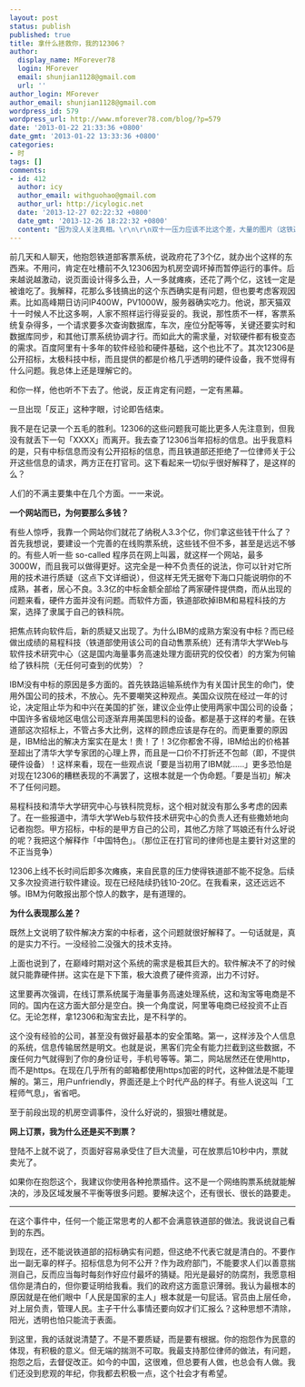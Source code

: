 ```yaml
---
layout: post
status: publish
published: true
title: 拿什么拯救你，我的12306？
author:
  display_name: MForever78
  login: MForever
  email: shunjian1128@gmail.com
  url: ''
author_login: MForever
author_email: shunjian1128@gmail.com
wordpress_id: 579
wordpress_url: http://www.mforever78.com/blog/?p=579
date: '2013-01-22 21:33:36 +0800'
date_gmt: '2013-01-22 13:33:36 +0800'
categories:
- 时
tags: []
comments:
- id: 412
  author: icy
  author_email: withguohao@gmail.com
  author_url: http://icylogic.net
  date: '2013-12-27 02:22:32 +0800'
  date_gmt: '2013-12-26 18:22:32 +0800'
  content: "因为没人关注真相。\r\n\r\n双十一压力应该不比这个差，大量的图片（这铁道部根本没有），复杂的订单和商品（铁道部就一种商品），商家快递买家三方系统，还有支付宝这个中轴。。。能解决实在是阿里技术太牛，人太多，钱也太多。\r\n\r\n铁道部这个确实需要有临时服务器之类的解决方案，峰值和平均值差太多，买够的话没那么多钱，具体技术应该外包，三亿肯定不止就是了。"
---
```


<p>前几天和人聊天，他抱怨铁道部客票系统，说政府花了3个亿，就办出个这样的东西来。不用问，肯定在吐槽前不久12306因为机房空调坏掉而暂停运行的事件。后来越说越激动，说页面设计得多么丑，人一多就瘫痪，还花了两个亿，这钱一定是被谁吃了。我解释，花那么多钱搞出的这个东西确实是有问题，但也要考虑客观因素。比如高峰期日访问IP400W，PV1000W，服务器确实吃力。他说，那天猫双十一时候人不比这多啊，人家不照样运行得妥妥的。我说，那性质不一样，客票系统复杂得多，一个请求要多次查询数据库，车次，座位分配等等，关键还要实时和数据库同步，和其他订票系统协调才行。而如此大的需求量，对软硬件都有极变态的需求。百度阿里有十多年的软件经验和硬件基础，这个也比不了。其次12306是公开招标，太极科技中标，而且提供的都是价格几乎透明的硬件设备，我不觉得有什么问题。我总体上还是理解它的。</p>
<p>和你一样，他也听不下去了。他说，反正肯定有问题，一定有黑幕。</p>
<p>一旦出现「反正」这种字眼，讨论即告结束。</p>
<p>我不是在记录一个五毛的胜利。12306的这些问题我可能比更多人先注意到，但我没有就丢下一句「XXXX」而离开。我去查了12306当年招标的信息。出乎我意料的是，只有中标信息而没有公开招标的信息，而且铁道部还拒绝了一位律师关于公开这些信息的请求，两方正在打官司。这下看起来一切似乎很好解释了，是这样的么？</p>
<p>人们的不满主要集中在几个方面。一一来说。</p>
<p><strong>一个网站而已，为何要那么多钱？</strong></p>
<p>有些人惊呼，我靠一个网站你们就花了纳税人3.3个亿，你们拿这些钱干什么了？首先我想说，要建设一个完善的在线购票系统，这些钱不但不多，甚至是远远不够的。有些人听一些 so-called 程序员在网上叫嚣，就这样一个网站，最多3000W，而且我可以做得更好。这完全是一种不负责任的说法，你可以针对它所用的技术进行质疑（这点下文详细说），但这样无凭无据夸下海口只能说明你的不成熟，甚者，居心不良。3.3亿的中标金额全部给了两家硬件提供商，而从出现的问题来看，硬件方面并没有问题。而软件方面，铁道部砍掉IBM和易程科技的方案，选择了隶属于自己的铁科院。</p>
<p>把焦点转向软件后，新的质疑又出现了。为什么IBM的成熟方案没有中标？而已经做出成绩的易程科技（铁道部使用该公司的自动售票系统）还有清华大学Web与软件技术研究中心（这是国内海量事务高速处理方面研究的佼佼者）的方案为何输给了铁科院（无任何可查到的优势）？</p>
<p>IBM没有中标的原因是多方面的。首先铁路运输系统作为有关国计民生的命门，使用外国公司的技术，不放心。先不要嘲笑这种观点。美国众议院在经过一年的讨论，决定阻止华为和中兴在美国的扩张，建议企业停止使用两家中国公司的设备；中国许多省级地区电信公司逐渐弃用美国思科的设备。都是基于这样的考量。在铁道部这次招标上，不管占多大比例，这样的顾虑应该是存在的。而更重要的原因是，IBM给出的解决方案实在是太！贵！了！3亿你都舍不得，IBM给出的价格甚至超出了清华大学专家团的心理上界，而且是一口价不打折还不包邮（即，不提供硬件设备）！这样来看，现在一些观点说「要是当初用了IBM就……」更多恐怕是对现在12306的糟糕表现的不满罢了，这根本就是一个伪命题。「要是当初」解决不了任何问题。</p>
<p>易程科技和清华大学研究中心与铁科院竞标，这个相对就没有那么多考虑的因素了。在一些报道中，清华大学Web与软件技术研究中心的负责人还有些撒娇地向记者抱怨。甲方招标，中标的是甲方自己的公司，其他乙方除了骂娘还有什么好说的呢？我把这个解释作「中国特色」。（那位正在打官司的律师也是主要针对这里的不正当竞争）</p>
<p>12306上线不长时间后即多次瘫痪，来自民意的压力使得铁道部不能不捉急。后续又多次投资进行软件建设。现在已经陆续扔钱10-20亿。在我看来，这还远远不够。IBM为何敢报出那个惊人的数字，是有道理的。</p>
<p><strong>为什么表现那么差？</strong></p>
<p>既然上文说明了软件解决方案的中标者，这个问题就很好解释了。一句话就是，真的是实力不行。一没经验二没强大的技术支持。</p>
<p>上面也说到了，在巅峰时期对这个系统的需求是极其巨大的。软件解决不了的时候就只能靠硬件拼。这实在是下下策，极大浪费了硬件资源，出力不讨好。</p>
<p>这里要再次强调，在线订票系统属于海量事务高速处理系统，这和淘宝等电商是不同的。国内在这方面大部分是空白。换一个角度说，阿里等电商已经投资不止百亿。无论怎样，拿12306和淘宝去比，是不科学的。</p>
<p>这个没有经验的公司，甚至没有做好最基本的安全策略。第一，这样涉及个人信息的系统，信息传输居然是明文。也就是说，黑客们完全有能力拦截到这些数据，不废任何力气就得到了你的身份证号，手机号等等。第二，网站居然还在使用http，而不是https。在现在几乎所有的邮箱都使用https加密的时代，这种做法是不能理解的。第三，用户unfriendly，界面还是上个时代产品的样子。有些人说这叫「工程师气息」，省省吧。</p>
<p>至于前段出现的机房空调事件，没什么好说的，狠狠吐槽就是。</p>
<p><strong>网上订票，我为什么还是买不到票？</strong></p>
<p>登陆不上就不说了，页面好容易承受住了巨大流量，可在放票后10秒中内，票就卖光了。</p>
<p>如果你在抱怨这个，我建议你使用各种抢票插件。这不是一个网络购票系统就能解决的，涉及区域发展不平衡等很多问题。要解决这个，还有很长、很长的路要走。</p>
<p><HR></p>
<p>在这个事件中，任何一个能正常思考的人都不会满意铁道部的做法。我说说自己看到的东西。</p>
<p>到现在，还不能说铁道部的招标确实有问题，但这绝不代表它就是清白的。不要作出一副无辜的样子。招标信息为何不公开？作为政府部门，不能要求人们以善意揣测自己，反而应当每时每刻作好应付最坏的猜疑。阳光是最好的防腐剂，我愿意相信你是清白的，但你要证明给我看。我们的政府这方面意识薄弱。我认为最根本的原因就是在他们眼中「人民是国家的主人」根本就是一句屁话。官员由上层任命，对上层负责，管理人民。主子干什么事情还要向奴才们汇报么？这种思想不清除，阳光，透明也怕只能流于表面。</p>
<p>到这里，我的话就说清楚了。不是不要质疑，而是要有根据。你的抱怨作为民意的体现，有积极的意义。但无端的揣测不可取。我最支持那位律师的做法，有问题，抱怨之后，去督促改正。如今的中国，这很难，但总要有人做，也总会有人做。我们还没到悲观的年纪，你我都去积极一点，这个社会才有希望。</p>

